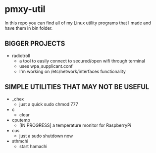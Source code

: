 # pmxy-util

In this repo you can find all of my Linux utility programs that I made and have them in bin folder.

<h2>BIGGER PROJECTS</h2>

* radiotroll
    * a tool to easily connect to secured/open wifi through terminal
    * uses wpa_supplicant.conf
    * I'm working on /etc/network/interfaces functionality

<h2>SIMPLE UTILITIES THAT MAY NOT BE USEFUL</h2>

* _chex 
    * just a quick sudo chmod 777
* c
    * clear
* cputemp
    * [IN PROGRESS] a temperature monitor for RaspberryPi
* cus
    * just a sudo shutdown now
* sthmchi
    * start hamachi